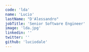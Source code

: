 ```yaml
---
code: 'lda'
name: 'Lucio'
lastName: "D'Alessandro"
jobTitle: 'Senior Software Engineer'
image: 'lda.jpg'
linkedin: ''
twitter: ''
github: 'luciodale'
---
```

